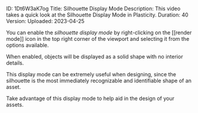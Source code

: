 ID: 1Dt6W3aK7og
Title: Silhouette Display Mode
Description: This video takes a quick look at the Silhouette Display Mode in Plasticity.
Duration: 40
Version: 
Uploaded: 2023-04-25

You can enable the *silhouette display mode* by right-clicking on the [[render mode]] icon in the top right corner of the viewport and selecting it from the options available.

When enabled, objects will be displayed as a solid shape with no interior details.

This display mode can be extremely useful when designing, since the silhouette is the most immediately recognizable and
identifiable shape of an asset.

Take advantage of this display mode to help aid in the design of your assets.

